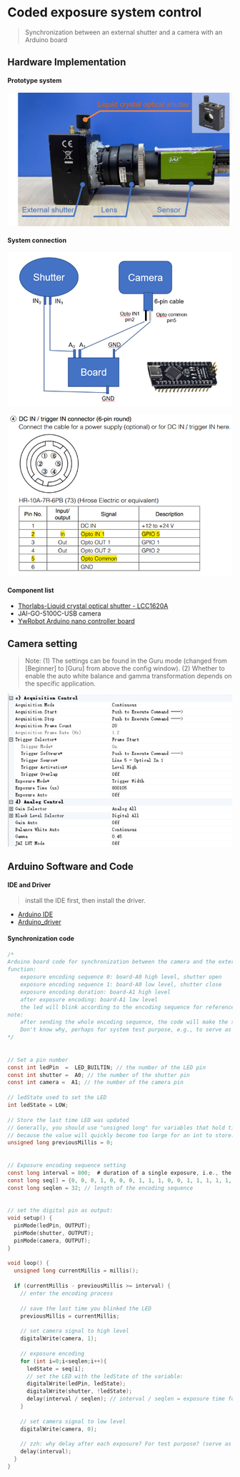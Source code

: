 # Coded exposure system control

> Synchronization between an external shutter and a camera with an Arduino board



## Hardware Implementation



#### Prototype system 

![proto](./_asset/prototype.png)



#### System connection

![connection](./_asset/connect.png)

![6pin-cable](./_asset/camera_6pin_cable.png)

#### Component list

- [Thorlabs-Liquid crystal optical shutter - LCC1620A](https://www.thorlabs.com/newgrouppage9.cfm?objectgroup_id=8166)
- JAI-GO-5100C-USB camera
- [YwRobot Arduino nano controller board](https://i-item.jd.com/10035386897105.html#crumb-wrap)



## Camera setting

> Note: (1) The settings can be found in the Guru mode (changed from [Beginner] to [Guru] from above the config window). (2) Whether to enable the auto white balance and gamma transformation depends on the specific application. 

![camera_setting](./_asset/camera_setting.png)





## Arduino Software and Code

#### IDE and Driver

>  install the IDE first, then install the driver.

- [Arduino IDE](https://www.arduino.cc/en/software)
- [Arduino_driver](./Arduino_driver_CH341SER)



#### Synchronization code

```C
/*
Arduino board code for synchronization between the camera and the external shutter
function:
	exposure encoding sequence 0: board-A0 high level, shutter open
	exposure encoding sequence 1: board-A0 low level, shutter close
	exposure encoding duration: board-A1 high level
	after exposure encoding: board-A1 low level
	the led will blink according to the encoding sequence for reference
note: 
	after sending the whole encoding sequence, the code will make the shutter `keep the last status (0/1)` for an interval.
	Don't know why, perhaps for system test purpose, e.g., to serve as the start flag to check if the output sequence is true.
*/


// Set a pin number
const int ledPin  =  LED_BUILTIN; // the number of the LED pin
const int shutter =  A0; // the number of the shutter pin
const int camera =  A1; // the number of the camera pin

// ledState used to set the LED
int ledState = LOW;             

// Store the last time LED was updated
// Generally, you should use "unsigned long" for variables that hold time(milliseconds), 
// because the value will quickly become too large for an int to store.
unsigned long previousMillis = 0;        


// Exposure encoding sequence setting
const long interval = 800;  # duration of a single exposure, i.e., the entire encoding sequence duration         
const long seq[] = {0, 0, 0, 1, 0, 0, 0, 1, 1, 1, 0, 0, 1, 1, 1, 1, 1, 1, 1, 1, 0, 1, 0, 0, 1, 0, 0, 0, 1, 1, 0, 0}; # encoding sequence
const long seqlen = 32; // length of the encoding sequence


// set the digital pin as output:
void setup() {
  pinMode(ledPin, OUTPUT);
  pinMode(shutter, OUTPUT);
  pinMode(camera, OUTPUT);
}

void loop() {
  unsigned long currentMillis = millis();

  if (currentMillis - previousMillis >= interval) {
    // enter the encoding process
    
    // save the last time you blinked the LED
    previousMillis = currentMillis;
	
	// set camera signal to high level
	digitalWrite(camera, 1);

    // exposure encoding
	for (int i=0;i<seqlen;i++){
      ledState = seq[i];
      // set the LED with the ledState of the variable:
      digitalWrite(ledPin, ledState);
      digitalWrite(shutter, !ledState);
      delay(interval / seqlen); // interval / seqlen = exposure time for one bit
    }
	
	// set camera signal to low level
    digitalWrite(camera, 0);
    
	// zzh: why delay after each exposure? For test purpose? (serve as the start flag to check if the output sequence is true?)
	delay(interval);
  }
}

```



